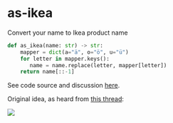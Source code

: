 # as-ikea
Convert your name to Ikea product name

```python
def as_ikea(name: str) -> str:
    mapper = dict(a="ä", o="ö", u="ü")
    for letter in mapper.keys():
       name = name.replace(letter, mapper[letter])
    return name[::-1]
```

See code source and discussion [here](as_ikea.py).

Original idea, as heard from [this thread](https://www.facebook.com/max.abelev/posts/3347430315294332):

[![](https://user-images.githubusercontent.com/9265326/97590229-75e97d80-1a0f-11eb-9878-e4139565b459.png)](https://twitter.com/DerArto/status/1257911564746788864)
